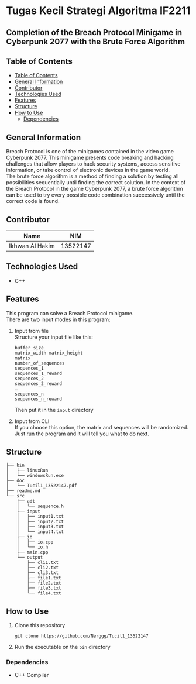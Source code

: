 # Tugas Kecil Strategi Algoritma IF2211
## Completion of the Breach Protocol Minigame in Cyberpunk 2077 with the Brute Force Algorithm
## Table of Contents
  - [Table of Contents](#table-of-contents)
  - [General Information](#general-information)
  - [Contributor](#contributor)
  - [Technologies Used](#technologies-used)
  - [Features](#features)
  - [Structure](#structure)
  - [How to Use](#how-to-use)
    - [Dependencies](#dependencies)

## General Information
Breach Protocol is one of the minigames contained in the video game Cyberpunk 2077. This minigame presents code breaking and hacking challenges that allow players to hack security systems, access sensitive information, or take control of electronic devices in the game world.  
The brute force algorithm is a method of finding a solution by testing all possibilities sequentially until finding the correct solution. In the context of the Breach Protocol in the game Cyberpunk 2077, a brute force algorithm can be used to try every possible code combination successively until the correct code is found.

## Contributor
| Name | NIM |
|---|---|
| Ikhwan Al Hakim | 13522147 |

## Technologies Used
- C++

## Features
This program can solve a Breach Protocol minigame.  
There are two input modes in this program:  

1. Input from file  
Structure your input file like this:  
    ```
    buffer_size
    matrix_width matrix_height
    matrix
    number_of_sequences
    sequences_1
    sequences_1_reward
    sequences_2
    sequences_2_reward
    …
    sequences_n
    sequences_n_reward
    ```
    Then put it in the `input` directory  

2. Input from CLI  
If you choose this option, the matrix and sequences will be randomized.  
Just [run](#how-to-use) the program and it will tell you what to do next.

## Structure
```
├── bin
│   ├── linuxRun
│   └── windowsRun.exe
├── doc
│   └── Tucil1_13522147.pdf
├── readme.md
└── src
    ├── adt
    │   └── sequence.h
    ├── input
    │   ├── input1.txt
    │   ├── input2.txt
    │   ├── input3.txt
    │   └── input4.txt
    ├── io
    │   ├── io.cpp
    │   └── io.h
    ├── main.cpp
    └── output
        ├── cli1.txt
        ├── cli2.txt
        ├── cli3.txt
        ├── file1.txt
        ├── file2.txt
        ├── file3.txt
        └── file4.txt  
```

## How to Use
1. Clone this repository
    ```
    git clone https://github.com/Nerggg/Tucil1_13522147
    ```
2. Run the executable on the `bin` directory

### Dependencies
- C++ Compiler
